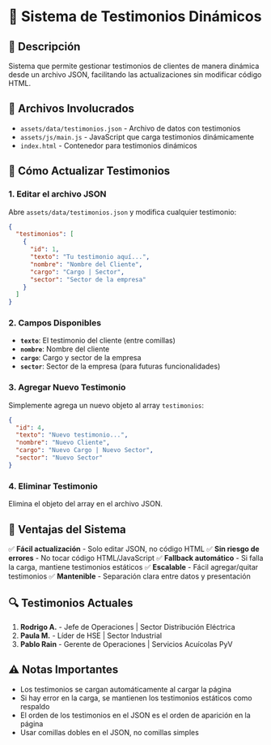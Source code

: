 # 📝 Sistema de Testimonios Dinámicos

## 🎯 **Descripción**
Sistema que permite gestionar testimonios de clientes de manera dinámica desde un archivo JSON, facilitando las actualizaciones sin modificar código HTML.

## 📁 **Archivos Involucrados**
- `assets/data/testimonios.json` - Archivo de datos con testimonios
- `assets/js/main.js` - JavaScript que carga testimonios dinámicamente
- `index.html` - Contenedor para testimonios dinámicos

## 🔧 **Cómo Actualizar Testimonios**

### **1. Editar el archivo JSON**
Abre `assets/data/testimonios.json` y modifica cualquier testimonio:

```json
{
  "testimonios": [
    {
      "id": 1,
      "texto": "Tu testimonio aquí...",
      "nombre": "Nombre del Cliente",
      "cargo": "Cargo | Sector",
      "sector": "Sector de la empresa"
    }
  ]
}
```

### **2. Campos Disponibles**
- **`texto`**: El testimonio del cliente (entre comillas)
- **`nombre`**: Nombre del cliente
- **`cargo`**: Cargo y sector de la empresa
- **`sector`**: Sector de la empresa (para futuras funcionalidades)

### **3. Agregar Nuevo Testimonio**
Simplemente agrega un nuevo objeto al array `testimonios`:

```json
{
  "id": 4,
  "texto": "Nuevo testimonio...",
  "nombre": "Nuevo Cliente",
  "cargo": "Nuevo Cargo | Nuevo Sector",
  "sector": "Nuevo Sector"
}
```

### **4. Eliminar Testimonio**
Elimina el objeto del array en el archivo JSON.

## 🚀 **Ventajas del Sistema**

✅ **Fácil actualización** - Solo editar JSON, no código HTML
✅ **Sin riesgo de errores** - No tocar código HTML/JavaScript
✅ **Fallback automático** - Si falla la carga, mantiene testimonios estáticos
✅ **Escalable** - Fácil agregar/quitar testimonios
✅ **Mantenible** - Separación clara entre datos y presentación

## 🔍 **Testimonios Actuales**

1. **Rodrigo A.** - Jefe de Operaciones | Sector Distribución Eléctrica
2. **Paula M.** - Líder de HSE | Sector Industrial  
3. **Pablo Rain** - Gerente de Operaciones | Servicios Acuícolas PyV

## ⚠️ **Notas Importantes**

- Los testimonios se cargan automáticamente al cargar la página
- Si hay error en la carga, se mantienen los testimonios estáticos como respaldo
- El orden de los testimonios en el JSON es el orden de aparición en la página
- Usar comillas dobles en el JSON, no comillas simples
